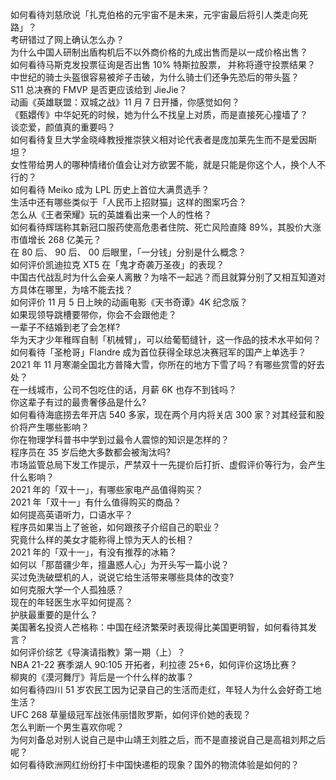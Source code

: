 如何看待刘慈欣说「扎克伯格的元宇宙不是未来，元宇宙最后将引人类走向死路」？  
考研错过了网上确认怎么办？  
为什么中国人研制出盾构机后不以外商价格的九成出售而是以一成价格出售？  
如何看待马斯克发投票征询是否出售 10% 特斯拉股票， 并称将遵守投票结果？  
中世纪的骑士头盔很容易被斧子击破，为什么骑士们还争先恐后的带头盔？  
S11 总决赛的 FMVP 是否更应该给到 JieJie？  
动画《英雄联盟：双城之战》11 月 7 日开播，你感觉如何？  
《甄嬛传》中华妃死的时候，她为什么不找皇上对质，而是直接死心撞墙了？  
谈恋爱，颜值真的重要吗？  
如何看待复旦大学金晓峰教授推崇狭义相对论代表者是庞加莱先生而不是爱因斯坦？  
女性带给男人的哪种情绪价值会让对方欲罢不能，就是只能是你这个人，换个人不行的？  
如何看待 Meiko 成为 LPL 历史上首位大满贯选手？  
生活中还有哪些类似于「人民币上招财猫」这样的图案巧合？  
怎么从《王者荣耀》玩的英雄看出来一个人的性格？  
如何看待辉瑞称其新冠口服药使高危患者住院、死亡风险直降 89%，其股价大涨市值增长 268 亿美元？  
在 80  后、 90 后、 00 后眼里，「一分钱」分别是什么概念？  
如何评价凯迪拉克 XT5 在「鬼才奇袭万圣夜」的表现？  
中国古代战乱时为什么会亲人离散？为啥不一起逃？而且就算分别了又相互知道对方具体在哪里，为啥不能去找？  
如何评价 11 月 5 日上映的动画电影《天书奇谭》4K 纪念版？  
如果现领导跳槽要带你，你会不会跟他走？  
一辈子不结婚到老了会怎样?  
华为天才少年稚晖自制「机械臂」，可以给葡萄缝针，这一作品的技术水平如何？  
如何看待「圣枪哥」Flandre 成为首位获得全球总决赛冠军的国产上单选手？  
2021 年 11 月寒潮全国北方普降大雪，你所在的地方下雪了吗？有哪些赏雪的好去处？  
在一线城市，公司不包吃住的话，月薪 6K 也存不到钱吗？  
你这辈子有过的最贵奢侈品是什么?  
如何看待海底捞去年开店 540 多家，现在两个月内将关店 300 家？对其经营和股价将产生哪些影响？  
你在物理学科普书中学到过最令人震惊的知识是怎样的？  
程序员在 35 岁后绝大多数都会被淘汰吗?  
市场监管总局下发工作提示，严禁双十一先提价后打折、虚假评价等行为，会产生什么影响？  
2021 年的「双十一」，有哪些家电产品值得购买？  
2021 年「双十一」有什么值得购买的商品？  
如何提高英语听力，口语水平？  
程序员如果当上了爸爸，如何跟孩子介绍自己的职业？  
究竟什么样的美女才能称得上惊为天人的长相？  
2021 年的「双十一」，有没有推荐的冰箱？  
如何以「那苗疆少年，擅蛊惑人心」为开头写一篇小说？  
买过免洗破壁机的人，说说它给生活带来哪些具体的改变?  
如何克服大学一个人孤独感？  
现在的年轻医生水平如何提高？  
护肤最重要的是什么？  
美国著名投资人芒格称：中国在经济繁荣时表现得比美国更明智，如何看待其发言？  
如何评价综艺《导演请指教》第一期（上）？  
NBA 21-22 赛季湖人 90:105 开拓者，利拉德 25+6，如何评价这场比赛？  
柳爽的《漠河舞厅》背后是一个什么样的故事？  
如何看待四川 51 岁农民工因为记录自己的生活而走红，年轻人为什么会好奇工地生活？  
UFC 268 草量级冠军战张伟丽惜败罗斯，如何评价她的表现？  
怎么判断一个男生喜欢你呢？  
为何刘备总对别人说自己是中山靖王刘胜之后，而不是直接说自己是高祖刘邦之后呢？  
如何看待欧洲网红纷纷打卡中国快递柜的现象？国外的物流体验是如何的？  
